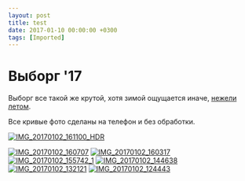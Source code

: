 ```yaml
---
layout: post
title: test
date: 2017-01-10 00:00:00 +0300
tags: [Imported]
---
```

# Выборг '17

Выборг все такой же крутой, хотя зимой ощущается иначе, [нежели летом](https://blog.alexeyev.me/2016/01/vyborg/ "Выборг ’14"). 

Все кривые фото сделаны на телефон и без обработки. 

[![IMG_20170102_161100_HDR](https://vlaim.s3.amazonaws.com/uploads/2017/01/IMG_20170102_161100_HDR.jpg)](https://vlaim.s3.amazonaws.com/uploads/2017/01/IMG_20170102_161100_HDR.jpg)

[![IMG_20170102_160707](https://vlaim.s3.amazonaws.com/uploads/2017/01/IMG_20170102_160707.jpg)](https://vlaim.s3.amazonaws.com/uploads/2017/01/IMG_20170102_160707.jpg) [![IMG_20170102_160317](https://vlaim.s3.amazonaws.com/uploads/2017/01/IMG_20170102_160317.jpg)](https://vlaim.s3.amazonaws.com/uploads/2017/01/IMG_20170102_160317.jpg) [![IMG_20170102_155742_1](https://vlaim.s3.amazonaws.com/uploads/2017/01/IMG_20170102_155742_1.jpg)](https://vlaim.s3.amazonaws.com/uploads/2017/01/IMG_20170102_155742_1.jpg) [![IMG_20170102_144638](https://vlaim.s3.amazonaws.com/uploads/2017/01/IMG_20170102_144638.jpg)](https://vlaim.s3.amazonaws.com/uploads/2017/01/IMG_20170102_144638.jpg) [![IMG_20170102_132121](https://vlaim.s3.amazonaws.com/uploads/2017/01/IMG_20170102_132121.jpg)](https://vlaim.s3.amazonaws.com/uploads/2017/01/IMG_20170102_132121.jpg) [![IMG_20170102_124443](https://vlaim.s3.amazonaws.com/uploads/2017/01/IMG_20170102_124443.jpg)](https://vlaim.s3.amazonaws.com/uploads/2017/01/IMG_20170102_124443.jpg)